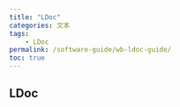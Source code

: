 ```yaml
---
title: "LDoc"
categories: 文本
tags:
    - LDoc
permalink: /software-guide/wb-ldoc-guide/
toc: true
---
```


## LDoc


